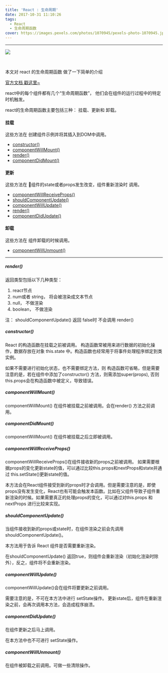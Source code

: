 ```yaml
---
title: 'React : 生命周期'
date: 2017-10-31 11:10:26
tags:
  - React  
  - 生命周期函数
cover: https://images.pexels.com/photos/1070945/pexels-photo-1070945.jpeg?auto=compress&cs=tinysrgb&dpr=2&h=750&w=1260
---
```

---
![](https://o5wwk8baw.qnssl.com/d40ba0950637b6795eba91201dc47367/large)

<br>

本文对 react 的生命周期函数 做了一下简单的介绍

<!-- more -->

[官方文档 戳这里~][1]

react中的每个组件都有几个“生命周期函数”， 他们会在组件的运行过程中的特定时机触发。

react的生命周期函数主要包括三种：  挂载、更新和 卸载。

#### 挂载

这些方法在 创建组件示例并将其插入到DOM中调用。

* <a href='#1'> constructor() </a>
* <a href='#2'> componentWillMount() </a>
* <a href='#3'> render() </a>
* <a href='#4'> componentDidMount() </a>

#### 更新

这些方法在 组件的state或者props发生改变，组件重新渲染时 调用。

* <a href='#5'> componentWillReceiveProps() </a>
* <a href='#6'> shouldComponentUpdate() </a>
* <a href='#7'> componentWillUpdate() </a>
* <a href='#3'> render() </a>
* <a href='#8'> componentDidUpdate() </a>

#### 卸载

这些方法在 组件卸载的时候调用。

* <a href='#9'> componentWillUnmount() </a>

<hr />

##### <a name='3'>render()</a>

返回类型包括以下几种类型： 
  1. react节点
  2. num或者 string， 将会被渲染成文本节点
  3. null， 不做渲染
  4. boolean， 不做渲染

注：  shouldComponentUpdate() 返回 false时 不会调用 render()

##### <a name='1'>constructor()</a>

React 的构造函数在挂载之前被调用。
构造函数常被用来进行数据的初始化操作，数据存放在对象  this.state 中。构造函数也经常用于将事件处理程序绑定到类实例。

如果不需要进行初始化状态，也不需要绑定方法，则 构造函数可省略，但是需要注意的是，若在组件中添加了constructor() 方法，则需添加super(props), 否则 this.props会在构造函数中被定义，导致错误。

##### <a name='2'>componentWillMount()</a>

componentWillMount() 在组件被挂载之前被调用。会在render() 方法之前调用。

##### <a name='4'>componentDidMount()</a>

componentWillMount() 在组件被挂载之后立即被调用。

##### <a name='5'>componentWillReceiveProps()</a>

componentWillReceiveProps()在组件接收新的props之前被调用。
如果需要根据props的变化更新state的值，可以通过比较this.props和nextProps和state并通过 this.setState()更新state的值。

本方法会在React组件接受到新的props时才会调用。但是需要注意的是，即使props没有发生变化，React也有可能会触发本函数。比如在父组件导致子组件重新渲染的时候。如果需要真正的处理props的变化，可以通过对this.props 和 nextProps 进行比较来实现。

##### <a name='6'>shouldComponentUpdate()</a>

当组件接收到新的props或state时，在组件渲染之前会先调用shouldComponentUpdate()。

本方法用于告诉 React 组件是否需要重新渲染。

在shouldComponentUpdate() 返回true，则组件会重新渲染（初始化渲染时除外），反之，组件将不会重新渲染。

##### <a name='7'>componentWillUpdate()</a>

componentWillUpdate()会在组件将要更新之前调用。

需要注意的是，不可在本方法中进行 setState操作。 更新state后，组件在重新渲染之前，会再次调用本方法，会造成程序崩溃。


##### <a name='8'>componentDidUpdate()</a>

在组件更新之后马上调用。

在本方法中也不可进行 setState操作。

##### <a name='9'>componentWillUnmount()</a>

在组件被卸载之前调用。可做一些清除操作。


  [1]: https://reactjs.org/docs/react-component.html